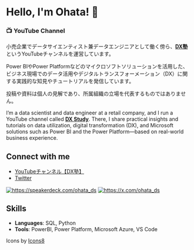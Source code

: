 # Hello, I'm Ohata! 👋

### 📺 YouTube Channel

小売企業でデータサイエンティスト兼データエンジニアとして働く傍ら、[**DX塾**](https://www.youtube.com/@DX_Study) というYouTubeチャンネルを運営しています。

Power BIやPower Platformなどのマイクロソフトソリューションを活用した、ビジネス現場でのデータ活用やデジタルトランスフォーメーション（DX）に関する実践的な知見やチュートリアルを発信しています。

投稿や資料は個人の見解であり、所属組織の立場を代表するものではありません。

I’m a data scientist and data engineer at a retail company, and I run a YouTube channel called [**DX Study**](https://www.youtube.com/@DX_Study). There, I share practical insights and tutorials on data utilization, digital transformation (DX), and Microsoft solutions such as Power BI and the Power Platform—based on real-world business experience.

## Connect with me

- [YouTubeチャンネル【DX塾】](https://www.youtube.com/@DX_Study)
- [Twitter](https://x.com/ohata_ds)

<p align="left">
<a href="https://www.youtube.com/@DX_Study" target="blank"><img align="center" src="https://img.icons8.com/color/48/youtube-play.png" alt="https://speakerdeck.com/ohata_ds" /></a>
<a href="https://x.com/ohata_ds" target="blank"><img align="center" src="https://img.icons8.com/?size=50&id=bG29Ckcdp6YP&format=png&color=000000" alt="https://x.com/ohata_ds" /></a>
</p>

## Skills

- **Languages**: SQL, Python
- **Tools**: PowerBI, Power Platform, Microsoft Azure, VS Code



Icons by [Icons8](https://icons8.com/)

